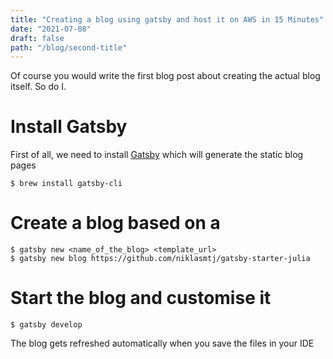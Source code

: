```yaml
---
title: "Creating a blog using gatsby and host it on AWS in 15 Minutes"
date: "2021-07-08"
draft: false
path: "/blog/second-title"
---
```


Of course you would write the first blog post about creating the actual blog itself. So do I.

# Install Gatsby
First of all, we need to install [Gatsby](https://www.gatsbyjs.com/) which will generate the static blog pages

```
$ brew install gatsby-cli
```

# Create a blog based on a
```shell
$ gatsby new <name_of_the_blog> <template_url>
$ gatsby new blog https://github.com/niklasmtj/gatsby-starter-julia
```
# Start the blog and customise it

```
$ gatsby develop
```
The blog gets refreshed automatically when you save the files in your IDE
